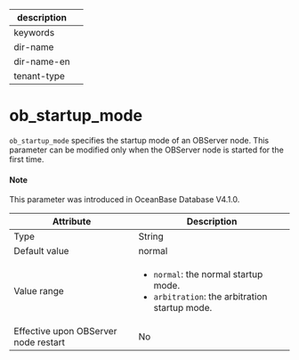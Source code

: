 | description ||
|---|---|
| keywords ||
| dir-name ||
| dir-name-en ||
| tenant-type ||

# ob_startup_mode

`ob_startup_mode` specifies the startup mode of an OBServer node. This parameter can be modified only when the OBServer node is started for the first time. 

<main id="notice" type='explain'>

  <h4>Note</h4>

  <p>This parameter was introduced in OceanBase Database V4.1.0. </p>

</main>

| **Attribute** | **Description** |
| --- | --- |
| Type | String |
| Default value | normal |
| Value range | <ul><li> `normal`: the normal startup mode.  </li><li> `arbitration`: the arbitration startup mode. </li></ul> |
| Effective upon OBServer node restart | No |
